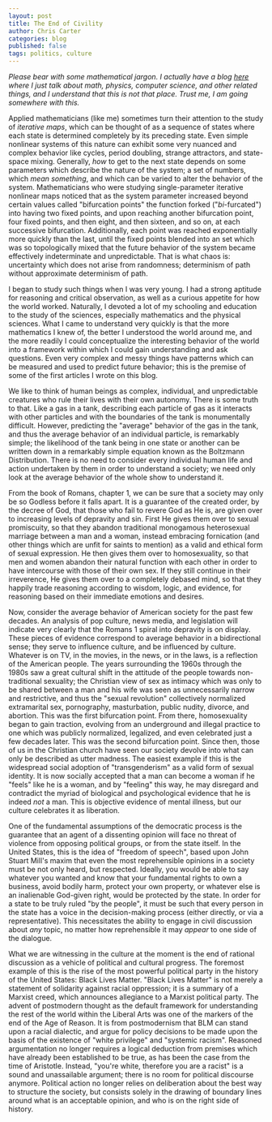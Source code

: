 ```yaml
---
layout: post
title: The End of Civility
author: Chris Carter
categories: blog
published: false
tags: politics, culture
---
```


_Please bear with some mathematical jargon. I actually have a blog [here](https://www.someappliedtheoretics.com) where I just talk about math, physics, computer science, and other related things, and I understand that this is not that place. Trust me, I am going somewhere with this._

Applied mathematicians (like me) sometimes turn their attention to the study of _iterative maps_, which can be thought of as a sequence of states where each state is determined completely by its preceding state. Even simple nonlinear systems of this nature can exhibit some very nuanced and complex behavior like cycles, period doubling, strange attractors, and state-space mixing. Generally, _how_ to get to the next state depends on some parameters which describe the nature of the system; a set of numbers, which _mean something_, and which can be varied to alter the behavior of the system. Mathematicians who were studying single-parameter iterative nonlinear maps noticed that as the system parameter increased beyond certain values called "bifurcation points" the function forked ("_bi_-furcated") into having two fixed points, and upon reaching another bifurcation point, four fixed points, and then eight, and then sixteen, and so on, at each successive bifurcation. Additionally, each point was reached exponentially more quickly than the last, until the fixed points blended into an set which was so topologically mixed that the future behavior of the system became effectively indeterminate and unpredictable. That is what chaos is: uncertainty which does not arise from randomness; determinism of path without approximate determinism of path.

I began to study such things when I was very young. I had a strong aptitude for reasoning and critical observation, as well as a curious appetite for how the world worked. Naturally, I devoted a lot of my schooling and education to the study of the sciences, especially mathematics and the physical sciences. What I came to understand very quickly is that the more mathematics I knew of, the better I understood the world around me, and the more readily I could conceptualize the interesting behavior of the world into a framework within which I could gain understanding and ask questions. Even very complex and messy things have patterns which can be measured and used to predict future behavior; this is the premise of some of the first articles I wrote on this blog.

We like to think of human beings as complex, individual, and unpredictable creatures who rule their lives with their own autonomy. There is some truth to that. Like a gas in a tank, describing each particle of gas as it interacts with other particles and with the boundaries of the tank is monumentally difficult. However, predicting the "average" behavior of the gas in the tank, and thus the average behavior of an individual particle, is remarkably simple; the likelihood of the tank being in one state or another can be written down in a remarkably simple equation known as the Boltzmann Distribution. There is no need to consider every individual human life and action undertaken by them in order to understand a society; we need only look at the average behavior of the whole show to understand it.

From the book of Romans, chapter 1, we can be sure that a society may only be so Godless before it falls apart. It is a guarantee of the created order, by the decree of God, that those who fail to revere God as He is, are given over to increasing levels of depravity and sin. First He gives them over to sexual promiscuity, so that they abandon traditional monogamous heterosexual marriage between a man and a woman, instead embracing fornication (and other things which are unfit for saints to mention) as a valid and ethical form of sexual expression. He then gives them over to homosexuality, so that men and women abandon their natural function with each other in order to have intercourse with those of their own sex. If they still continue in their irreverence, He gives them over to a completely debased mind, so that they happily trade reasoning according to wisdom, logic, and evidence, for reasoning based on their immediate emotions and desires.

Now, consider the average behavior of American society for the past few decades. An analysis of pop culture, news media, and legislation will indicate very clearly that the Romans 1 spiral into depravity is on display. These pieces of evidence correspond to average behavior in a bidirectional sense; they serve to influence culture, and be influenced by culture. Whatever is on TV, in the movies, in the news, or in the laws, is a reflection of the American people. The years surrounding the 1960s through the 1980s saw a great cultural shift in the attitude of the people towards non-traditional sexuality; the Christian view of sex as intimacy which was only to be shared between a man and his wife was seen as unnecessarily narrow and restrictive, and thus the "sexual revolution" collectively normalized extramarital sex, pornography, masturbation, public nudity, divorce, and abortion. This was the first bifurcation point. From there, homosexuality began to gain traction, evolving from an underground and illegal practice to one which was publicly normalized, legalized, and even celebrated just a few decades later. This was the second bifurcation point. Since then, those of us in the Christian church have seen our society devolve into what can only be described as utter madness. The easiest example if this is the widespread social adoption of "transgenderism" as a valid form of sexual identity. It is now socially accepted that a man can become a woman if he "feels" like he is a woman, and by "feeling" this way, he may disregard and contradict the myriad of biological and psychological evidence that he is indeed _not_ a man. This is objective evidence of mental illness, but our culture celebrates it as liberation.

One of the fundamental assumptions of the democratic process is the guarantee that an agent of a dissenting opinion will face no threat of violence from opposing political groups, or from the state itself. In the United States, this is the idea of "freedom of speech", based upon John Stuart Mill's maxim that even the most reprehensible opinions in a society must be not only heard, but respected. Ideally, you would be able to say whatever you wanted and know that your fundamental rights to own a business, avoid bodily harm, protect your own property, or whatever else is an inalienable God-given right, would be protected by the state. In order for a state to be truly ruled "by the people", it must be such that every person in the state has a voice in the decision-making process (either directly, or via a representative). This necessitates the ability to engage in civil discussion about _any_ topic, no matter how reprehensible it may _appear_ to one side of the dialogue.

What we are witnessing in the culture at the moment is the end of rational discussion as a vehicle of political and cultural progress. The foremost example of this is the rise of the most powerful political party in the history of the United States: Black Lives Matter. "Black Lives Matter" is not merely a statement of solidarity against racial oppression; it is a summary of a Marxist creed, which announces allegiance to a Marxist political party. The advent of postmodern thought as the default framework for understanding the rest of the world within the Liberal Arts was one of the markers of the end of the Age of Reason. It is from postmodernism that BLM can stand upon a racial dialectic, and argue for policy decisions to be made upon the basis of the existence of "white privilege" and "systemic racism". Reasoned argumentation no longer requires a logical deduction from premises which have already been established to be true, as has been the case from the time of Aristotle. Instead, "you're white, therefore you are a racist" is a sound and unassailable argument; there is no room for political discourse anymore. Political action no longer relies on deliberation about the best way to structure the society, but consists solely in the drawing of boundary lines around what is an acceptable opinion, and who is on the right side of history.  
